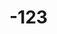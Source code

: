 # -123
<DOCTYPE html>
<html lang= "en">
<head>
 <title>ROADSPIN WORRIORS/<title>
</head>
  <body>
<div class= "container fluids">
<div class = "header">
 <h1>ROADSPIN WORRIORS</h1>
 <h2>CYCLING CLAN</h2>
 </div>
 </div>
   <footer = "footer">
    <div ="container">
     <div ="icons">

